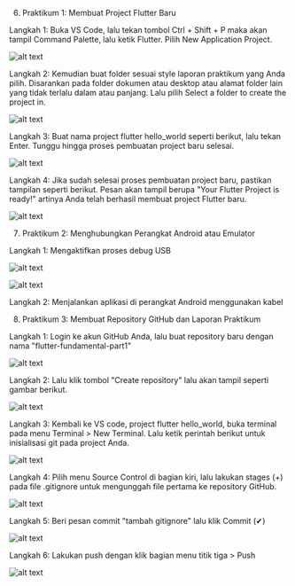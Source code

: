 6. Praktikum 1: Membuat Project Flutter Baru

Langkah 1:
Buka VS Code, lalu tekan tombol Ctrl + Shift + P maka akan tampil Command Palette, lalu ketik Flutter. Pilih New Application Project.

![alt text](image.png)

Langkah 2:
Kemudian buat folder sesuai style laporan praktikum yang Anda pilih. Disarankan pada folder dokumen atau desktop atau alamat folder lain yang tidak terlalu dalam atau panjang. Lalu pilih Select a folder to create the project in.

![alt text](image-1.png)

Langkah 3:
Buat nama project flutter hello_world seperti berikut, lalu tekan Enter. Tunggu hingga proses pembuatan project baru selesai.

![alt text](image-2.png)

Langkah 4:
Jika sudah selesai proses pembuatan project baru, pastikan tampilan seperti berikut. Pesan akan tampil berupa "Your Flutter Project is ready!" artinya Anda telah berhasil membuat project Flutter baru.

![alt text](image-3.png)

7. Praktikum 2: Menghubungkan Perangkat Android atau Emulator

Langkah 1:
Mengaktifkan proses debug USB

![alt text](image-5.png)

![alt text](image-4.png)

Langkah 2:
Menjalankan aplikasi di perangkat Android menggunakan kabel

8. Praktikum 3: Membuat Repository GitHub dan Laporan Praktikum

Langkah 1:
Login ke akun GitHub Anda, lalu buat repository baru dengan nama "flutter-fundamental-part1"

![alt text](image-6.png)

Langkah 2:
Lalu klik tombol "Create repository" lalu akan tampil seperti gambar berikut.

![alt text](image-7.png)

Langkah 3:
Kembali ke VS code, project flutter hello_world, buka terminal pada menu Terminal > New Terminal. Lalu ketik perintah berikut untuk inisialisasi git pada project Anda.

![alt text](image-8.png)

Langkah 4:
Pilih menu Source Control di bagian kiri, lalu lakukan stages (+) pada file .gitignore untuk mengunggah file pertama ke repository GitHub.

![alt text](image-9.png)

Langkah 5:
Beri pesan commit "tambah gitignore" lalu klik Commit (✔)

![alt text](image-10.png)

Langkah 6:
Lakukan push dengan klik bagian menu titik tiga > Push

![alt text](image-11.png)

